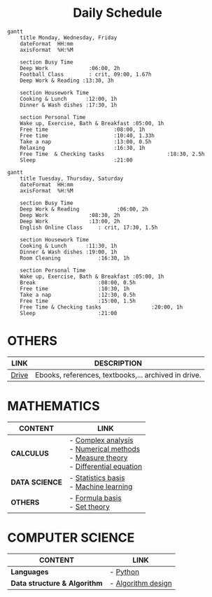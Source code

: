 # <center> Daily Schedule <center/>
```mermaid
gantt
    title Monday, Wednesday, Friday
    dateFormat  HH:mm
    axisFormat  %H:%M
    
    section Busy Time
    Deep Work             :06:00, 2h
    Football Class        : crit, 09:00, 1.67h
    Deep Work & Reading :13:30, 3h

    section Housework Time
    Cooking & Lunch      :12:00, 1h
    Dinner & Wash dishes :17:30, 1h

    section Personal Time
    Wake up, Exercise, Bath & Breakfast :05:00, 1h
    Free time                     :08:00, 1h
    Free time                     :10:40, 1.33h
    Take a nap                    :13:00, 0.5h
    Relaxing                      :16:30, 1h
    Free Time  & Checking tasks                    :18:30, 2.5h
    Sleep                         :21:00
```

```mermaid
gantt
    title Tuesday, Thursday, Saturday
    dateFormat  HH:mm
    axisFormat  %H:%M
    
    section Busy Time
    Deep Work & Reading            :06:00, 2h
    Deep Work             :08:30, 2h
    Deep Work             :13:00, 2h
    English Online Class     : crit, 17:30, 1.5h

    section Housework Time
    Cooking & Lunch      :11:30, 1h
    Dinner & Wash dishes :19:00, 1h
    Room Cleaning            :16:30, 1h

    section Personal Time
    Wake up, Exercise, Bath & Breakfast :05:00, 1h
    Break                    :08:00, 0.5h
    Free time                :10:30, 1h
    Take a nap               :12:30, 0.5h
    Free time                :15:00, 1.5h
    Free Time & Checking tasks                :20:00, 1h
    Sleep                    :21:00
```
# OTHERS
| LINK | DESCRIPTION |
|---------|---------|
| [Drive](https://drive.google.com/drive/u/1/folders/1HARdf9ZS6k-OPniwOIoeQKNms1sTe28c) | Ebooks, references, textbooks,... archived in drive.|
# MATHEMATICS
| CONTENT | LINK |
|---------|---------|
| **CALCULUS** | - [Complex analysis](https://github.com/S-ROLL/notebook.maths/blob/main/Maths/CALCULUS/Complex-Analysis/ca.ipynb) <br/> - [Numerical methods](https://github.com/S-ROLL/notebook.maths/blob/main/Maths/CALCULUS/Numerical-Methods/nm.ipynb) <br/> - [Measure theory](https://github.com/S-ROLL/notebook.maths/blob/main/Maths/CALCULUS/Measure-theory/measure.ipynb) <br/> - [Differential equation](https://github.com/S-ROLL/notebook.maths/blob/main/Maths/CALCULUS/Differential-equation/differential.ipynb) |
| **DATA SCIENCE** | - [Statistics basis](https://github.com/S-ROLL/notebook.maths/blob/main/Maths/PROBABILITY/Applied-Statistics/advance/advance-AS.ipynb) <br/> - [Machine learning](https://github.com/S-ROLL/notebook.maths/blob/main/Maths/PROBABILITY/Machine-Learning/ml.ipynb) |
| **OTHERS** | - [Formula basis](https://github.com/S-ROLL/notebook.maths/blob/main/Maths/BASIC-FORMULA/basic.ipynb) <br/> - [Set theory](https://github.com/S-ROLL/notebook.maths/blob/main/Maths/NUMBER-THEORY/Set-theory/set-theory.ipynb) |

# COMPUTER SCIENCE
| CONTENT | LINK |
|---------|---------|
| **Languages** | - [Python]()|
| **Data structure & Algorithm** | - [Algorithm design](https://github.com/S-ROLL/notebook.maths/blob/main/Maths/Computer-science/Algorithm%20design/algorithm.ipynb) |